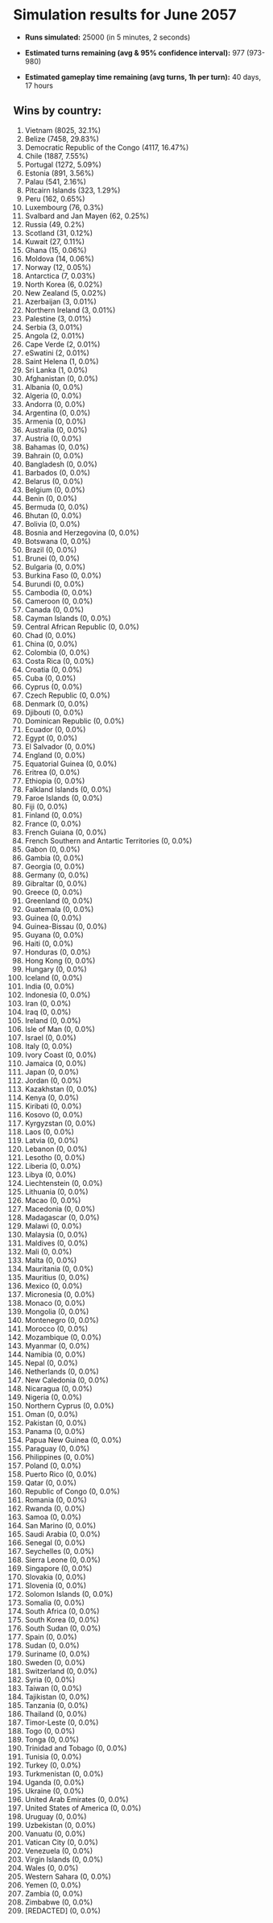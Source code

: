 # Simulation results for June 2057

* **Runs simulated:** 25000 (in 5 minutes, 2 seconds)

* **Estimated turns remaining (avg & 95% confidence interval):** 977 (973-980)

* **Estimated gameplay time remaining (avg turns, 1h per turn):** 40 days, 17 hours

## Wins by country:
1. Vietnam (8025, 32.1%)
2. Belize (7458, 29.83%)
3. Democratic Republic of the Congo (4117, 16.47%)
4. Chile (1887, 7.55%)
5. Portugal (1272, 5.09%)
6. Estonia (891, 3.56%)
7. Palau (541, 2.16%)
8. Pitcairn Islands (323, 1.29%)
9. Peru (162, 0.65%)
10. Luxembourg (76, 0.3%)
11. Svalbard and Jan Mayen (62, 0.25%)
12. Russia (49, 0.2%)
13. Scotland (31, 0.12%)
14. Kuwait (27, 0.11%)
15. Ghana (15, 0.06%)
16. Moldova (14, 0.06%)
17. Norway (12, 0.05%)
18. Antarctica (7, 0.03%)
19. North Korea (6, 0.02%)
20. New Zealand (5, 0.02%)
21. Azerbaijan (3, 0.01%)
22. Northern Ireland (3, 0.01%)
23. Palestine (3, 0.01%)
24. Serbia (3, 0.01%)
25. Angola (2, 0.01%)
26. Cape Verde (2, 0.01%)
27. eSwatini (2, 0.01%)
28. Saint Helena (1, 0.0%)
29. Sri Lanka (1, 0.0%)
30. Afghanistan (0, 0.0%)
31. Albania (0, 0.0%)
32. Algeria (0, 0.0%)
33. Andorra (0, 0.0%)
34. Argentina (0, 0.0%)
35. Armenia (0, 0.0%)
36. Australia (0, 0.0%)
37. Austria (0, 0.0%)
38. Bahamas (0, 0.0%)
39. Bahrain (0, 0.0%)
40. Bangladesh (0, 0.0%)
41. Barbados (0, 0.0%)
42. Belarus (0, 0.0%)
43. Belgium (0, 0.0%)
44. Benin (0, 0.0%)
45. Bermuda (0, 0.0%)
46. Bhutan (0, 0.0%)
47. Bolivia (0, 0.0%)
48. Bosnia and Herzegovina (0, 0.0%)
49. Botswana (0, 0.0%)
50. Brazil (0, 0.0%)
51. Brunei (0, 0.0%)
52. Bulgaria (0, 0.0%)
53. Burkina Faso (0, 0.0%)
54. Burundi (0, 0.0%)
55. Cambodia (0, 0.0%)
56. Cameroon (0, 0.0%)
57. Canada (0, 0.0%)
58. Cayman Islands (0, 0.0%)
59. Central African Republic (0, 0.0%)
60. Chad (0, 0.0%)
61. China (0, 0.0%)
62. Colombia (0, 0.0%)
63. Costa Rica (0, 0.0%)
64. Croatia (0, 0.0%)
65. Cuba (0, 0.0%)
66. Cyprus (0, 0.0%)
67. Czech Republic (0, 0.0%)
68. Denmark (0, 0.0%)
69. Djibouti (0, 0.0%)
70. Dominican Republic (0, 0.0%)
71. Ecuador (0, 0.0%)
72. Egypt (0, 0.0%)
73. El Salvador (0, 0.0%)
74. England (0, 0.0%)
75. Equatorial Guinea (0, 0.0%)
76. Eritrea (0, 0.0%)
77. Ethiopia (0, 0.0%)
78. Falkland Islands (0, 0.0%)
79. Faroe Islands (0, 0.0%)
80. Fiji (0, 0.0%)
81. Finland (0, 0.0%)
82. France (0, 0.0%)
83. French Guiana (0, 0.0%)
84. French Southern and Antartic Territories (0, 0.0%)
85. Gabon (0, 0.0%)
86. Gambia (0, 0.0%)
87. Georgia (0, 0.0%)
88. Germany (0, 0.0%)
89. Gibraltar (0, 0.0%)
90. Greece (0, 0.0%)
91. Greenland (0, 0.0%)
92. Guatemala (0, 0.0%)
93. Guinea (0, 0.0%)
94. Guinea-Bissau (0, 0.0%)
95. Guyana (0, 0.0%)
96. Haiti (0, 0.0%)
97. Honduras (0, 0.0%)
98. Hong Kong (0, 0.0%)
99. Hungary (0, 0.0%)
100. Iceland (0, 0.0%)
101. India (0, 0.0%)
102. Indonesia (0, 0.0%)
103. Iran (0, 0.0%)
104. Iraq (0, 0.0%)
105. Ireland (0, 0.0%)
106. Isle of Man (0, 0.0%)
107. Israel (0, 0.0%)
108. Italy (0, 0.0%)
109. Ivory Coast (0, 0.0%)
110. Jamaica (0, 0.0%)
111. Japan (0, 0.0%)
112. Jordan (0, 0.0%)
113. Kazakhstan (0, 0.0%)
114. Kenya (0, 0.0%)
115. Kiribati (0, 0.0%)
116. Kosovo (0, 0.0%)
117. Kyrgyzstan (0, 0.0%)
118. Laos (0, 0.0%)
119. Latvia (0, 0.0%)
120. Lebanon (0, 0.0%)
121. Lesotho (0, 0.0%)
122. Liberia (0, 0.0%)
123. Libya (0, 0.0%)
124. Liechtenstein (0, 0.0%)
125. Lithuania (0, 0.0%)
126. Macao (0, 0.0%)
127. Macedonia (0, 0.0%)
128. Madagascar (0, 0.0%)
129. Malawi (0, 0.0%)
130. Malaysia (0, 0.0%)
131. Maldives (0, 0.0%)
132. Mali (0, 0.0%)
133. Malta (0, 0.0%)
134. Mauritania (0, 0.0%)
135. Mauritius (0, 0.0%)
136. Mexico (0, 0.0%)
137. Micronesia (0, 0.0%)
138. Monaco (0, 0.0%)
139. Mongolia (0, 0.0%)
140. Montenegro (0, 0.0%)
141. Morocco (0, 0.0%)
142. Mozambique (0, 0.0%)
143. Myanmar (0, 0.0%)
144. Namibia (0, 0.0%)
145. Nepal (0, 0.0%)
146. Netherlands (0, 0.0%)
147. New Caledonia (0, 0.0%)
148. Nicaragua (0, 0.0%)
149. Nigeria (0, 0.0%)
150. Northern Cyprus (0, 0.0%)
151. Oman (0, 0.0%)
152. Pakistan (0, 0.0%)
153. Panama (0, 0.0%)
154. Papua New Guinea (0, 0.0%)
155. Paraguay (0, 0.0%)
156. Philippines (0, 0.0%)
157. Poland (0, 0.0%)
158. Puerto Rico (0, 0.0%)
159. Qatar (0, 0.0%)
160. Republic of Congo (0, 0.0%)
161. Romania (0, 0.0%)
162. Rwanda (0, 0.0%)
163. Samoa (0, 0.0%)
164. San Marino (0, 0.0%)
165. Saudi Arabia (0, 0.0%)
166. Senegal (0, 0.0%)
167. Seychelles (0, 0.0%)
168. Sierra Leone (0, 0.0%)
169. Singapore (0, 0.0%)
170. Slovakia (0, 0.0%)
171. Slovenia (0, 0.0%)
172. Solomon Islands (0, 0.0%)
173. Somalia (0, 0.0%)
174. South Africa (0, 0.0%)
175. South Korea (0, 0.0%)
176. South Sudan (0, 0.0%)
177. Spain (0, 0.0%)
178. Sudan (0, 0.0%)
179. Suriname (0, 0.0%)
180. Sweden (0, 0.0%)
181. Switzerland (0, 0.0%)
182. Syria (0, 0.0%)
183. Taiwan (0, 0.0%)
184. Tajikistan (0, 0.0%)
185. Tanzania (0, 0.0%)
186. Thailand (0, 0.0%)
187. Timor-Leste (0, 0.0%)
188. Togo (0, 0.0%)
189. Tonga (0, 0.0%)
190. Trinidad and Tobago (0, 0.0%)
191. Tunisia (0, 0.0%)
192. Turkey (0, 0.0%)
193. Turkmenistan (0, 0.0%)
194. Uganda (0, 0.0%)
195. Ukraine (0, 0.0%)
196. United Arab Emirates (0, 0.0%)
197. United States of America (0, 0.0%)
198. Uruguay (0, 0.0%)
199. Uzbekistan (0, 0.0%)
200. Vanuatu (0, 0.0%)
201. Vatican City (0, 0.0%)
202. Venezuela (0, 0.0%)
203. Virgin Islands (0, 0.0%)
204. Wales (0, 0.0%)
205. Western Sahara (0, 0.0%)
206. Yemen (0, 0.0%)
207. Zambia (0, 0.0%)
208. Zimbabwe (0, 0.0%)
209. [REDACTED] (0, 0.0%)
